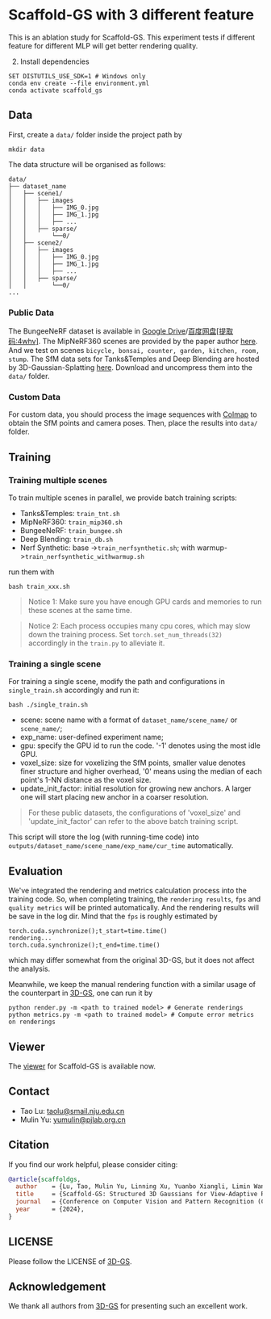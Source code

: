 # Scaffold-GS with 3 different feature

This is an ablation study for Scaffold-GS.
This experiment tests if different feature for different MLP will get better rendering quality.



2. Install dependencies

```
SET DISTUTILS_USE_SDK=1 # Windows only
conda env create --file environment.yml
conda activate scaffold_gs
```

## Data

First, create a ```data/``` folder inside the project path by 

```
mkdir data
```

The data structure will be organised as follows:

```
data/
├── dataset_name
│   ├── scene1/
│   │   ├── images
│   │   │   ├── IMG_0.jpg
│   │   │   ├── IMG_1.jpg
│   │   │   ├── ...
│   │   ├── sparse/
│   │       └──0/
│   ├── scene2/
│   │   ├── images
│   │   │   ├── IMG_0.jpg
│   │   │   ├── IMG_1.jpg
│   │   │   ├── ...
│   │   ├── sparse/
│   │       └──0/
...
```


### Public Data

The BungeeNeRF dataset is available in [Google Drive](https://drive.google.com/file/d/1nBLcf9Jrr6sdxKa1Hbd47IArQQ_X8lww/view?usp=sharing)/[百度网盘[提取码:4whv]](https://pan.baidu.com/s/1AUYUJojhhICSKO2JrmOnCA). The MipNeRF360 scenes are provided by the paper author [here](https://jonbarron.info/mipnerf360/). And we test on scenes ```bicycle, bonsai, counter, garden, kitchen, room, stump```. The SfM data sets for Tanks&Temples and Deep Blending are hosted by 3D-Gaussian-Splatting [here](https://repo-sam.inria.fr/fungraph/3d-gaussian-splatting/datasets/input/tandt_db.zip). Download and uncompress them into the ```data/``` folder.

### Custom Data

For custom data, you should process the image sequences with [Colmap](https://colmap.github.io/) to obtain the SfM points and camera poses. Then, place the results into ```data/``` folder.


## Training

### Training multiple scenes

To train multiple scenes in parallel, we provide batch training scripts: 

 - Tanks&Temples: ```train_tnt.sh```
 - MipNeRF360: ```train_mip360.sh```
 - BungeeNeRF: ```train_bungee.sh```
 - Deep Blending: ```train_db.sh```
 - Nerf Synthetic: base ->```train_nerfsynthetic.sh```; with warmup->```train_nerfsynthetic_withwarmup.sh```

 run them with 

 ```
bash train_xxx.sh
 ```

 > Notice 1: Make sure you have enough GPU cards and memories to run these scenes at the same time.

 > Notice 2: Each process occupies many cpu cores, which may slow down the training process. Set ```torch.set_num_threads(32)``` accordingly in the ```train.py``` to alleviate it.

### Training a single scene

For training a single scene, modify the path and configurations in ```single_train.sh``` accordingly and run it:

```
bash ./single_train.sh
```

- scene: scene name with a format of ```dataset_name/scene_name/``` or ```scene_name/```;
- exp_name: user-defined experiment name;
- gpu: specify the GPU id to run the code. '-1' denotes using the most idle GPU. 
- voxel_size: size for voxelizing the SfM points, smaller value denotes finer structure and higher overhead, '0' means using the median of each point's 1-NN distance as the voxel size.
- update_init_factor: initial resolution for growing new anchors. A larger one will start placing new anchor in a coarser resolution.

> For these public datasets, the configurations of 'voxel_size' and 'update_init_factor' can refer to the above batch training script. 


This script will store the log (with running-time code) into ```outputs/dataset_name/scene_name/exp_name/cur_time``` automatically.





## Evaluation

We've integrated the rendering and metrics calculation process into the training code. So, when completing training, the ```rendering results```, ```fps``` and ```quality metrics``` will be printed automatically. And the rendering results will be save in the log dir. Mind that the ```fps``` is roughly estimated by 

```
torch.cuda.synchronize();t_start=time.time()
rendering...
torch.cuda.synchronize();t_end=time.time()
```

which may differ somewhat from the original 3D-GS, but it does not affect the analysis.

Meanwhile, we keep the manual rendering function with a similar usage of the counterpart in [3D-GS](https://github.com/graphdeco-inria/gaussian-splatting), one can run it by 

```
python render.py -m <path to trained model> # Generate renderings
python metrics.py -m <path to trained model> # Compute error metrics on renderings
```

## Viewer

The [viewer](https://github.com/city-super/Scaffold-GS/tree/main/SIBR_viewers) for Scaffold-GS is available now. 



## Contact

- Tao Lu: taolu@smail.nju.edu.cn
- Mulin Yu: yumulin@pjlab.org.cn

## Citation

If you find our work helpful, please consider citing:

```bibtex
@article{scaffoldgs,
  author    = {Lu, Tao, Mulin Yu, Linning Xu, Yuanbo Xiangli, Limin Wang, Dahua Lin, and Bo Dai.},
  title     = {Scaffold-GS: Structured 3D Gaussians for View-Adaptive Rendering},
  journal   = {Conference on Computer Vision and Pattern Recognition (CVPR)},
  year      = {2024},
}
```

## LICENSE

Please follow the LICENSE of [3D-GS](https://github.com/graphdeco-inria/gaussian-splatting).

## Acknowledgement

We thank all authors from [3D-GS](https://github.com/graphdeco-inria/gaussian-splatting) for presenting such an excellent work.
